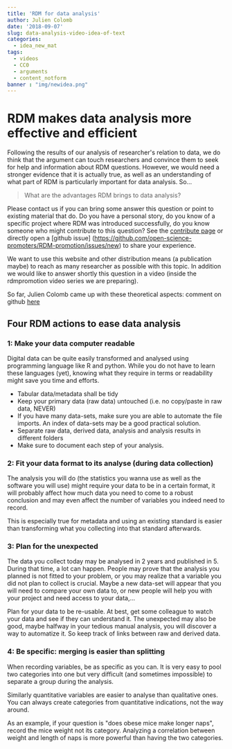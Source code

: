 ```yaml
---
title: 'RDM for data analysis'
author: Julien Colomb
date: '2018-09-07'
slug: data-analysis-video-idea-of-text
categories:
  - idea_new_mat
tags:
  - videos
  - CC0
  - arguments
  - content_notform
banner : "img/newidea.png"  
---
```


# RDM makes data analysis more effective and efficient

Following the
 results of our analysis of researcher's relation to data, we do think that the argument can touch researchers and convince them to seek for help and information about RDM questions. However, we would need a stronger evidence that it is actually true, as well as an understanding of what part of RDM is particularly important for data analysis. So...

 
 > What are the advantages RDM brings to data analysis?
 
Please contact us if you can bring some answer this question or point to existing material that do. Do you have a personal story, do you know of a specific project where RDM was introduced successfully, do you know someone who might contribute to this question? See the [contribute page](../../../../../contribute/) or directly open a [github issue] (https://github.com/open-science-promoters/RDM-promotion/issues/new) to share your experience. 

We want to use this website and other distribution means (a publication maybe) to reach as many researcher as possible with this topic. In addition
 we would like to answer shortly this question in a video (inside the rdmpromotion video series we are preparing). 



So far, Julien Colomb came up with these theoretical aspects:
comment on github [here](https://github.com/open-science-promoters/RDM-promotion/issues/26) 

## Four RDM actions to ease data analysis 

### 1: Make your data computer readable

Digital data can be quite easily transformed and analysed using programming language like R and python. While you do not have to learn these languages (yet), knowing what they require in terms or readability might save you time and efforts. 

- Tabular data/metadata shall be tidy
- Keep your primary data (raw data) untouched (i.e. no copy/paste  in raw data, NEVER)
- If you have many data-sets, make sure you are able to automate the file imports. An index of data-sets may be a good practical solution. 
- Separate raw data, derived data, analysis and analysis results in different folders
- Make sure to document each step of your analysis.


### 2: Fit your data format to its analyse (during data collection)

The analysis you will do (the statistics you wanna use as well as the software you will use) might require your data to be in a certain format, it will probably affect how much data you need to come to a robust conclusion and may even affect the number of variables you indeed need to record. 

This is especially true for metadata and using an existing standard is easier than transforming what you collecting into that standard afterwards.

### 3: Plan for the unexpected

The data you collect today may be analysed in 2 years and published in 5. During that time, a lot can happen. People may prove that the analysis you planned is not fitted to your problem, or you may realize that a variable you did not plan to collect is crucial. Maybe a new data-set will appear that you will need to compare your own data to, or new people will help you with your project and need access to your data,...

Plan for your data to be re-usable. At best, get some colleague to watch your data and see if they can understand it.
The unexpected may also be good, maybe halfway in your tedious manual analysis, you will discover a way to automatize it. So keep track of links between raw and derived data.

### 4: Be specific: merging is easier than splitting

When recording variables, be as specific as you can. It is very easy to pool two categories into one but very difficult (and sometimes impossible) to separate a group during the analysis. 

Similarly quantitative variables are easier to analyse than qualitative ones. You can always create categories from quantitative indications, not the way around. 

As an example, if your question is "does obese mice make longer naps", record the mice weight not its category. Analyzing a correlation between weight and length of naps is more powerful than having the two categories.







<!----
# Intro: about 40-60s

Researcher's best moment is when they get to analyze and interpret data.

Unfortunately, it’s common to spend many tedious hours cleaning and wrangling the data into a usable format, but it does not have to be this way. A good data management will fuel your analysis, making the process easier, faster and error free.



 # Main text

This video lists 4 main principles of data management which will help you with the analysis. 


1. data format should fit the analysis

2. about making it computer readable
-> format transformation is easy
-> spreadsheet

How:
documentation and metadata
tidy data
data organisation, use indexes

3. data quality
open refine

check (look for stories, too)
- data carpentry 
- open refine
---->


